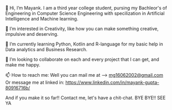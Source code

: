 👋 Hi, I’m Mayank. I am a third year college student, pursing my Bachleor's of Engineering in Computer Science Engineering with specilization in Artificial Intelligence and Machine learning.
 
👀 I’m interested in Creativity, like how you can make something creative, impulsive and deserving.

🌱 I’m currently learning Python, Kotlin and R-language for my basic help in Data analytics and Business Research.

💞️ I’m looking to collaborate on each and every project that I can get, and make me happy.

 📫 How to reach me: Well you can mail me at --> mg16062002@gmail.com 
                     Or message me at linked in: https://www.linkedin.com/in/mayank-gupta-80916716b/


And if you make it so far!! Contact me, let's have a chit-chat.
BYE BYE!! SEE YA
